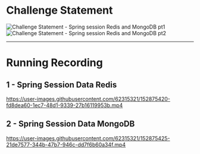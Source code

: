 # Challenge Statement

![Challenge Statement - Spring session Redis and MongoDB pt1](https://user-images.githubusercontent.com/62315321/152874298-34855d96-bb01-4a62-a863-6d92752b7bc1.png)
![Challenge Statement - Spring session Redis and MongoDB pt2](https://user-images.githubusercontent.com/62315321/152874302-e8ade99e-4681-4aa0-8cd5-04cb106fdb73.png)


***

# Running Recording

## 1 - Spring Session Data Redis

https://user-images.githubusercontent.com/62315321/152875420-fd8dea60-1ec7-48d1-9339-27b16119953b.mp4

## 2 - Spring Session Data MongoDB

https://user-images.githubusercontent.com/62315321/152875425-21de7577-344b-47b7-946c-dd7f6b60a34f.mp4